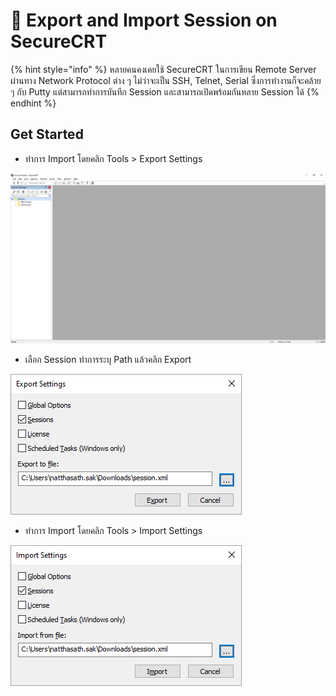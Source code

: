 # 👥 Export and Import Session on SecureCRT

{% hint style="info" %}
หลายคนคงเคยใช้ SecureCRT ในการเขียน Remote Server ผ่านทาง Network Protocol ต่าง ๆ ไม่ว่าจะเป็น SSH, Telnet, Serial ซึ่งการทำงานก็จะคล้าย ๆ กับ Putty แต่สามารถทำการบันทึก Session และสามารถเปิดพร้อมกันหลาย Session ได้
{% endhint %}

## **Get Started**

* ทำการ Import โดยคลิก Tools > Export Settings

![SecureCRT-01](../../.gitbook/assets/securecrt-01.png)

* เลือก Session ทำการระบุ Path แล้วคลิก Export

![SecureCRT-02](../../.gitbook/assets/securecrt-02.png)

* ทำการ Import โดยคลิก Tools > Import Settings

![SecureCRT-03](../../.gitbook/assets/securecrt-03.png)
